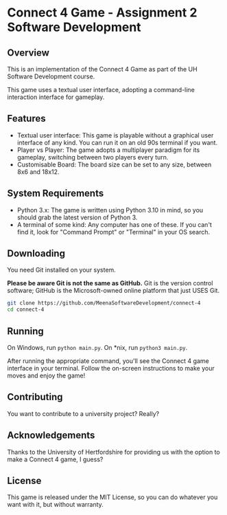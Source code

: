 # Connect 4 Game - Assignment 2 Software Development

## Overview

This is an implementation of the Connect 4 Game as part of the UH Software
Development course.

This game uses a textual user interface, adopting a command-line interaction
interface for gameplay.

## Features

* Textual user interface: This game is playable without a graphical user
interface of any kind. You can run it on an old 90s terminal if you want.
* Player vs Player: The game adopts a multiplayer paradigm for its gameplay,
switching between two players every turn.
* Customisable Board: The board size can be set to any size, between 8x6 and
18x12.

## System Requirements

* Python 3.x: The game is written using Python 3.10 in mind, so you should grab
the latest version of Python 3.
* A terminal of some kind: Any computer has one of these. If you can't find it,
look for "Command Prompt" or "Terminal" in your OS search.

## Downloading

You need Git installed on your system.

**Please be aware Git is not the same as GitHub.** Git is the version control
software; GitHub is the Microsoft-owned online platform that just USES Git.

```sh
git clone https://github.com/MeenaSoftwareDevelopment/connect-4
cd connect-4
```

## Running

On Windows, run `python main.py`. On *nix, run `python3 main.py`.

After running the appropriate command, you'll see the Connect 4 game interface
in your terminal. Follow the on-screen instructions to make your moves and enjoy
the game!

## Contributing

You want to contribute to a university project? Really?

## Acknowledgements

Thanks to the University of Hertfordshire for providing us with the option to
make a Connect 4 game, I guess?

## License

This game is released under the MIT License, so you can do whatever you want
with it, but without warranty.
